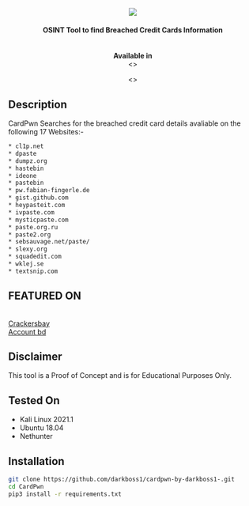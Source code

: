 <p align="center">
  <img src="https://i.imgur.com/Q2Zy1kG.png">
</p>
<p align="center">
  <h4 align="center">OSINT Tool to find Breached Credit Cards Information</h4>
</p>
<p align="center">
  <br>
  <b>Available in</b>
  <br>
  <>
</p>

<p align="center">
  <>
</p>

## Description

CardPwn Searches for the breached credit card details avaliable on the following 17 Websites:-

```bash
* cl1p.net        
* dpaste
* dumpz.org
* hastebin
* ideone
* pastebin
* pw.fabian-fingerle.de
* gist.github.com
* heypasteit.com
* ivpaste.com 
* mysticpaste.com 
* paste.org.ru 
* paste2.org 
* sebsauvage.net/paste/ 
* slexy.org 
* squadedit.com 
* wklej.se 
* textsnip.com
```

## FEATURED ON
<br><a href="https://crackersbay.com/">Crackersbay</a></br>
<a href="https://accountbd.xyz/">Account bd</a>

## Disclaimer

This tool is a Proof of Concept and is for Educational Purposes Only.

## Tested On

* Kali Linux 2021.1
* Ubuntu 18.04
* Nethunter

## Installation

```bash
git clone https://github.com/darkboss1/cardpwn-by-darkboss1-.git
cd CardPwn
pip3 install -r requirements.txt
```


